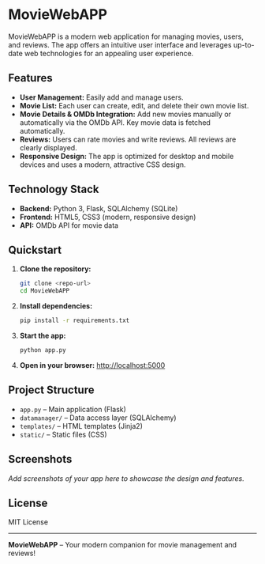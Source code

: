 # MovieWebAPP

MovieWebAPP is a modern web application for managing movies, users, and reviews. The app offers an intuitive user interface and leverages up-to-date web technologies for an appealing user experience.

## Features
- **User Management:** Easily add and manage users.
- **Movie List:** Each user can create, edit, and delete their own movie list.
- **Movie Details & OMDb Integration:** Add new movies manually or automatically via the OMDb API. Key movie data is fetched automatically.
- **Reviews:** Users can rate movies and write reviews. All reviews are clearly displayed.
- **Responsive Design:** The app is optimized for desktop and mobile devices and uses a modern, attractive CSS design.

## Technology Stack
- **Backend:** Python 3, Flask, SQLAlchemy (SQLite)
- **Frontend:** HTML5, CSS3 (modern, responsive design)
- **API:** OMDb API for movie data

## Quickstart
1. **Clone the repository:**
   ```bash
   git clone <repo-url>
   cd MovieWebAPP
   ```
2. **Install dependencies:**
   ```bash
   pip install -r requirements.txt
   ```
3. **Start the app:**
   ```bash
   python app.py
   ```
4. **Open in your browser:**
   [http://localhost:5000](http://localhost:5000)

## Project Structure
- `app.py` – Main application (Flask)
- `datamanager/` – Data access layer (SQLAlchemy)
- `templates/` – HTML templates (Jinja2)
- `static/` – Static files (CSS)

## Screenshots
*Add screenshots of your app here to showcase the design and features.*

## License
MIT License

---
**MovieWebAPP** – Your modern companion for movie management and reviews!
